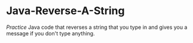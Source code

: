 # Java-Reverse-A-String
*Practice* Java code that reverses a string that you type in and gives you a message if you don't type anything.
